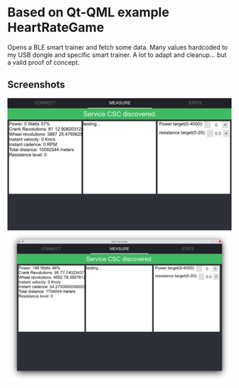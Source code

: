 # Based on Qt-QML example HeartRateGame #

Opens a BLE smart trainer and fetch some data.
Many values hardcoded to my USB dongle and specific smart trainer. A lot to adapt and cleanup... but a valid proof of concept.

## Screenshots

![services discovered](https://raw.githubusercontent.com/naelolaiz/open_cycling_app/master/doc/Screenshot_services_discovered.png)
![pedaling](https://raw.githubusercontent.com/naelolaiz/open_cycling_app/master/doc/Screenshot_some_cadence.png)
